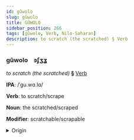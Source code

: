```yaml
---
id: gûwolo
slug: gûwolo
title: GÛWOLO
sidebar_position: 266
tags: [gûwolo, Verb, Nilo-Saharan]
description: to scratch (the scratched) § Verb
---
```


### gûwolo&emsp;<span kind="abugida">ꜿʄʒʓ</span>

*to scratch (the scratched)* **§** [Verb](../../tags/Verb)

**IPA**: /ˈgu.wɑ.lɑ/

**Verb**: to scratch/scrape

**Noun**: the scratched/scraped

**Modifier**: scratchable/scrapable

<details>
    <summary>Origin</summary>
    Yegang gwaaraǃ <br/>
    <em>Nilo-Saharan Language Family</em>
</details>